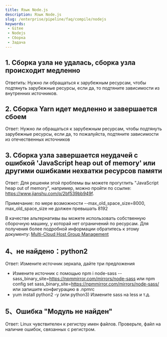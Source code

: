 ```yaml
---
title: Язык Node.js
description: Язык Node.js
slug: /enterprise/pipeline/faq/compile/nodejs
keywords:
 - Gitee
 - Nodejs
 - Сборка
 - Задача
---
```


## 1. Сборка узла не удалась, сборка узла происходит медленно

Ответить: Нужно ли обращаться к зарубежным ресурсам, чтобы подтянуть зарубежные ресурсы, если да, то подтяните зависимости из внутренних источников.

## 2. Сборка Yarn идет медленно и завершается сбоем

Ответ: Нужно ли обращаться к зарубежным ресурсам, чтобы подтянуть зарубежные ресурсы, если да, то пожалуйста, подтяните зависимости из отечественных источников

## 3. Сборка узла завершается неудачей с ошибкой 'JavaScript heap out of memory' или другими ошибками нехватки ресурсов памяти

Ответ: Для решеняи этой проблемы вы можете прогуглить "JavaScript heap out of memory", например, можно пройти по ссылке: https://www.jianshu.com/p/2bf539bb949f.

Примечание: по мере возможности --max_old_space_size=8000, max_old_space_size не должен превышать 8192 

В качестве альтернативы вы можете использовать собственную сборочную машину, у которай нет ограничений по ресурсам. Для получения более подробной информации обратитесь к этому документу: [Multi-Cloud Host Group Management](/enterprise/pipeline/enterprise-setup/host/introduce)

## 4、не найдено：python2

Ответ: Измените источник зеркала, дайте три предложения

* Измените источник с помощью npm i node-sass
--sass_binary_site=https://npmmirror.com/mirrors/node-sass 
 или npm config set sass_binary_site=https://npmmirror.com/mirrors/node-sass/ 
 или запишите конфигурацию в .npmrc
* yum install python2 -y (или python3)
Измените sass на less и т.д.

## 5、Ошибка "Модуль не найден"

Ответ: Linux чувствителен к регистру имен файлов. Проверьте, файл на наличие ошибок, связанных с регистром.